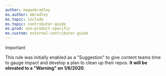```yaml
---
author: meganbradley
ms.author: mbradley
ms.topic: include
ms.topic: contributor-guide
ms.prod: non-product-specific
ms.custom: external-contributor-guide
---
```

> [!IMPORTANT]
> This rule was initially enabled as a "Suggestion" to give content teams time to gauge impact and develop a plan to clean up their repos. **It will be elevated to a "Warning" on 1/6/2020**.
